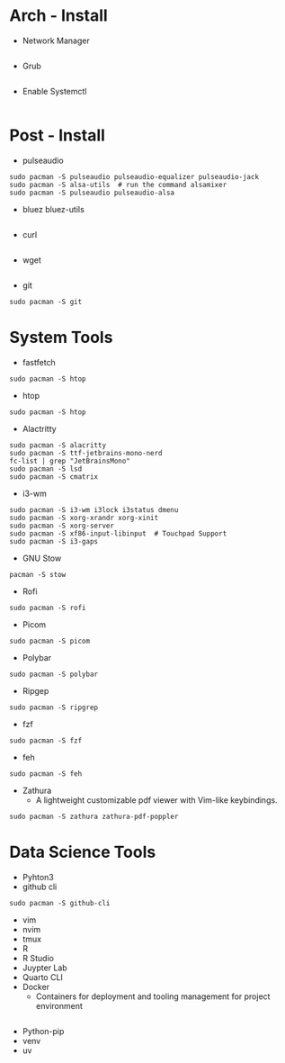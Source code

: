 # Arch - Install
* Network Manager
```
```
* Grub
```
```
* Enable Systemctl
```
```
# Post - Install
* pulseaudio
```
sudo pacman -S pulseaudio pulseaudio-equalizer pulseaudio-jack
sudo pacman -S alsa-utils  # run the command alsamixer
sudo pacman -S pulseaudio pulseaudio-alsa
```

* bluez bluez-utils
```

```
* curl
```

```
* wget
```

```
* git
```
sudo pacman -S git
```


# System Tools
* fastfetch
```
sudo pacman -S htop
```

* htop
```
sudo pacman -S htop
```

* Alactritty
```
sudo pacman -S alacritty
sudo pacman -S ttf-jetbrains-mono-nerd
fc-list | grep "JetBrainsMono"
sudo pacman -S lsd
sudo pacman -S cmatrix
```

* i3-wm
```
sudo pacman -S i3-wm i3lock i3status dmenu
sudo pacman -S xorg-xrandr xorg-xinit
sudo pacman -S xorg-server
sudo pacman -S xf86-input-libinput  # Touchpad Support
sudo pacman -S i3-gaps
````

* GNU Stow
```
pacman -S stow
```

* Rofi
```
sudo pacman -S rofi 
```

* Picom
```
sudo pacman -S picom 
```

* Polybar
```
sudo pacman -S polybar
```

* Ripgep
```
sudo pacman -S ripgrep
```

* fzf
```
sudo pacman -S fzf
```

* feh
```
sudo pacman -S feh
```

* Zathura 
    + A lightweight customizable pdf viewer with Vim-like keybindings.
```
sudo pacman -S zathura zathura-pdf-poppler
```

# Data Science Tools
* Pyhton3
* github cli
```
sudo pacman -S github-cli
```
* vim
* nvim
* tmux
* R 
* R Studio
* Juypter Lab
* Quarto CLI
* Docker
    + Containers for deployment and tooling management for project environment 
```

```
* Python-pip
* venv
* uv

